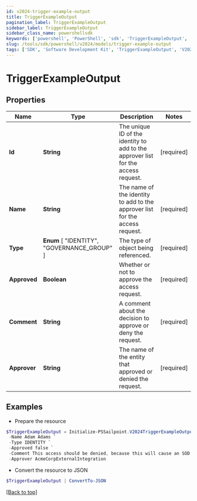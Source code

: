 ```yaml
---
id: v2024-trigger-example-output
title: TriggerExampleOutput
pagination_label: TriggerExampleOutput
sidebar_label: TriggerExampleOutput
sidebar_class_name: powershellsdk
keywords: ['powershell', 'PowerShell', 'sdk', 'TriggerExampleOutput', 'V2024TriggerExampleOutput'] 
slug: /tools/sdk/powershell/v2024/models/trigger-example-output
tags: ['SDK', 'Software Development Kit', 'TriggerExampleOutput', 'V2024TriggerExampleOutput']
---
```



# TriggerExampleOutput

## Properties

Name | Type | Description | Notes
------------ | ------------- | ------------- | -------------
**Id** |  **String** | The unique ID of the identity to add to the approver list for the access request. | [required]
**Name** |  **String** | The name of the identity to add to the approver list for the access request. | [required]
**Type** |   **Enum** [  "IDENTITY",    "GOVERNANCE_GROUP" ] | The type of object being referenced. | [required]
**Approved** |  **Boolean** | Whether or not to approve the access request. | [required]
**Comment** |  **String** | A comment about the decision to approve or deny the request. | [required]
**Approver** |  **String** | The name of the entity that approved or denied the request. | [required]

## Examples

- Prepare the resource
```powershell
$TriggerExampleOutput = Initialize-PSSailpoint.V2024TriggerExampleOutput  -Id 2c91808b6ef1d43e016efba0ce470906 `
 -Name Adam Adams `
 -Type IDENTITY `
 -Approved false `
 -Comment This access should be denied, because this will cause an SOD violation. `
 -Approver AcmeCorpExternalIntegration
```

- Convert the resource to JSON
```powershell
$TriggerExampleOutput | ConvertTo-JSON
```


[[Back to top]](#) 

